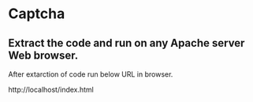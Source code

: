 # Captcha

## Extract the code and run on any Apache server Web browser.

After extarction of code run below URL in browser.

http://localhost/index.html
